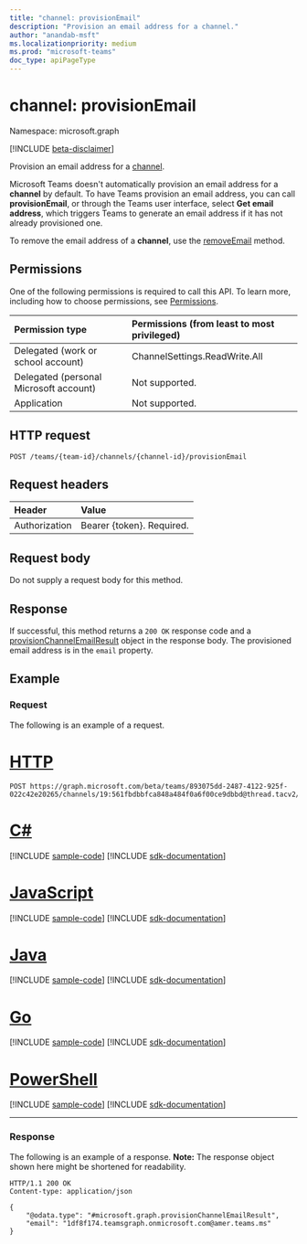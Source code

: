 ```yaml
---
title: "channel: provisionEmail"
description: "Provision an email address for a channel."
author: "anandab-msft"
ms.localizationpriority: medium
ms.prod: "microsoft-teams"
doc_type: apiPageType
---
```


# channel: provisionEmail

Namespace: microsoft.graph

[!INCLUDE [beta-disclaimer](../../includes/beta-disclaimer.md)]

Provision an email address for a [channel](../resources/channel.md).

Microsoft Teams doesn't automatically provision an email address for a **channel** by default. To have Teams provision an email address, you can call **provisionEmail**, or through the Teams user interface, select **Get email address**, which triggers Teams to generate an email address if it has not already provisioned one.

To remove the email address of a **channel**, use the [removeEmail](channel-removeemail.md) method.

## Permissions

One of the following permissions is required to call this API. To learn more, including how to choose permissions, see [Permissions](/graph/permissions-reference).

| Permission type                        | Permissions (from least to most privileged) |
| :------------------------------------- | :------------------------------------------ |
| Delegated (work or school account)     | ChannelSettings.ReadWrite.All               |
| Delegated (personal Microsoft account) | Not supported.                              |
| Application                            | Not supported.                              |

## HTTP request
<!-- { "blockType": "ignored" } -->
```http
POST /teams/{team-id}/channels/{channel-id}/provisionEmail
```
## Request headers
| Header        | Value                     |
| :------------ | :------------------------ |
| Authorization | Bearer {token}. Required. |

## Request body

Do not supply a request body for this method.

## Response

If successful, this method returns a `200 OK` response code and a [provisionChannelEmailResult](../resources/provisionChannelEmailResult.md) object in the response body. The provisioned email address is in the `email` property.

## Example
### Request
The following is an example of a request.

# [HTTP](#tab/http)
<!-- {
  "blockType": "request",
  "sampleKeys": ["893075dd-2487-4122-925f-022c42e20265", "19:561fbdbbfca848a484f0a6f00ce9dbbd@thread.tacv2"],
  "name": "channel_provisionemail"
}
-->
```http
POST https://graph.microsoft.com/beta/teams/893075dd-2487-4122-925f-022c42e20265/channels/19:561fbdbbfca848a484f0a6f00ce9dbbd@thread.tacv2/provisionEmail
```

# [C#](#tab/csharp)
[!INCLUDE [sample-code](../includes/snippets/csharp/channel-provisionemail-csharp-snippets.md)]
[!INCLUDE [sdk-documentation](../includes/snippets/snippets-sdk-documentation-link.md)]

# [JavaScript](#tab/javascript)
[!INCLUDE [sample-code](../includes/snippets/javascript/channel-provisionemail-javascript-snippets.md)]
[!INCLUDE [sdk-documentation](../includes/snippets/snippets-sdk-documentation-link.md)]

# [Java](#tab/java)
[!INCLUDE [sample-code](../includes/snippets/java/channel-provisionemail-java-snippets.md)]
[!INCLUDE [sdk-documentation](../includes/snippets/snippets-sdk-documentation-link.md)]

# [Go](#tab/go)
[!INCLUDE [sample-code](../includes/snippets/go/channel-provisionemail-go-snippets.md)]
[!INCLUDE [sdk-documentation](../includes/snippets/snippets-sdk-documentation-link.md)]

# [PowerShell](#tab/powershell)
[!INCLUDE [sample-code](../includes/snippets/powershell/channel-provisionemail-powershell-snippets.md)]
[!INCLUDE [sdk-documentation](../includes/snippets/snippets-sdk-documentation-link.md)]

---


### Response
The following is an example of a response.
**Note:** The response object shown here might be shortened for readability.
<!-- {
  "blockType": "response",
  "truncated": true,
  "@odata.type": "microsoft.graph.provisionChannelEmailResult"
}
-->
```http
HTTP/1.1 200 OK
Content-type: application/json

{
    "@odata.type": "#microsoft.graph.provisionChannelEmailResult",
    "email": "1df8f174.teamsgraph.onmicrosoft.com@amer.teams.ms"
}
```
<!-- uuid: e848414b-4669-4484-ac36-1504c58a3fb8
2015-10-25 14:57:30 UTC -->
<!--
{
  "type": "#page.annotation",
  "description": "Provision channel email",
  "keywords": "",
  "section": "documentation",
  "tocPath": "",
  "suppressions": []
}
-->


